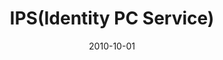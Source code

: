 ---
caption: #what displays in the portfolio grid:
  title: "IPS"
  subtitle: 세계최초 안드로이드 태블릿
  thumbnail: assets/img/portfolio/ips/thumb_ips.png
  
#what displays when the item is clicked:
title: "IPS(Identity PC Service)"
projecttitle: "프로젝트 설명"
project: "Identity Tab과 PC의 멀티미디어 파일 전송 관리 프로그램<br>파일 전송 및 스토어를 통한 미디어와 앱 구매"
roletitle: "주요업무 및 담당역할"
role: "Identity PC Service 플레이어 기획 및 개발<br>미디어 플레이어 개발<br>벨소리 컷팅 개발<br>앱/미디어 스토어 개발<br>Phone Manager Web Server 개발<br>디바이스 내 웹서버 구현"
datetitle: "참여기간"
startdate: 2010/04
enddate: 2010/10
skilltitle: "개발언어 및 주요기술"
skills:
  - title: "Windows"
  - title: "Delphi"
  - title: "Eclipse"
  - title: "Android"
  - title: "C"
linktitle: "링크"
link: "https://enspert.co/"
imagetitle: "참고화면"
images:
 - src: assets/img/portfolio/ips/ips_01.png
 - alt: 
date: 2010-10-01
---